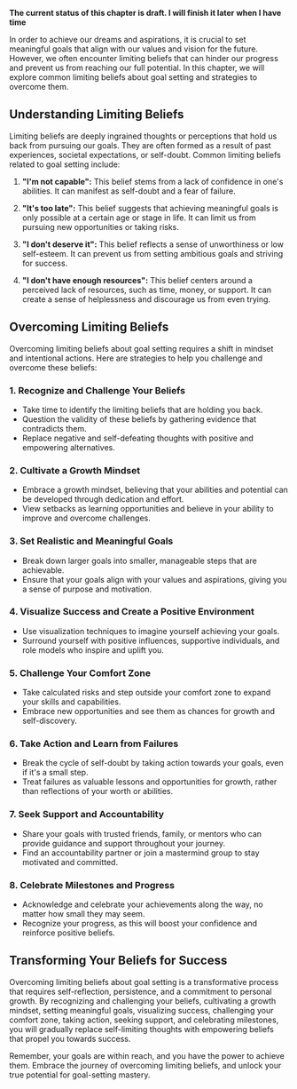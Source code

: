 **The current status of this chapter is draft. I will finish it later when I have time**

In order to achieve our dreams and aspirations, it is crucial to set meaningful goals that align with our values and vision for the future. However, we often encounter limiting beliefs that can hinder our progress and prevent us from reaching our full potential. In this chapter, we will explore common limiting beliefs about goal setting and strategies to overcome them.

**Understanding Limiting Beliefs**
----------------------------------

Limiting beliefs are deeply ingrained thoughts or perceptions that hold us back from pursuing our goals. They are often formed as a result of past experiences, societal expectations, or self-doubt. Common limiting beliefs related to goal setting include:

1. **"I'm not capable":** This belief stems from a lack of confidence in one's abilities. It can manifest as self-doubt and a fear of failure.

2. **"It's too late":** This belief suggests that achieving meaningful goals is only possible at a certain age or stage in life. It can limit us from pursuing new opportunities or taking risks.

3. **"I don't deserve it":** This belief reflects a sense of unworthiness or low self-esteem. It can prevent us from setting ambitious goals and striving for success.

4. **"I don't have enough resources":** This belief centers around a perceived lack of resources, such as time, money, or support. It can create a sense of helplessness and discourage us from even trying.

**Overcoming Limiting Beliefs**
-------------------------------

Overcoming limiting beliefs about goal setting requires a shift in mindset and intentional actions. Here are strategies to help you challenge and overcome these beliefs:

### 1. **Recognize and Challenge Your Beliefs**

* Take time to identify the limiting beliefs that are holding you back.
* Question the validity of these beliefs by gathering evidence that contradicts them.
* Replace negative and self-defeating thoughts with positive and empowering alternatives.

### 2. **Cultivate a Growth Mindset**

* Embrace a growth mindset, believing that your abilities and potential can be developed through dedication and effort.
* View setbacks as learning opportunities and believe in your ability to improve and overcome challenges.

### 3. **Set Realistic and Meaningful Goals**

* Break down larger goals into smaller, manageable steps that are achievable.
* Ensure that your goals align with your values and aspirations, giving you a sense of purpose and motivation.

### 4. **Visualize Success and Create a Positive Environment**

* Use visualization techniques to imagine yourself achieving your goals.
* Surround yourself with positive influences, supportive individuals, and role models who inspire and uplift you.

### 5. **Challenge Your Comfort Zone**

* Take calculated risks and step outside your comfort zone to expand your skills and capabilities.
* Embrace new opportunities and see them as chances for growth and self-discovery.

### 6. **Take Action and Learn from Failures**

* Break the cycle of self-doubt by taking action towards your goals, even if it's a small step.
* Treat failures as valuable lessons and opportunities for growth, rather than reflections of your worth or abilities.

### 7. **Seek Support and Accountability**

* Share your goals with trusted friends, family, or mentors who can provide guidance and support throughout your journey.
* Find an accountability partner or join a mastermind group to stay motivated and committed.

### 8. **Celebrate Milestones and Progress**

* Acknowledge and celebrate your achievements along the way, no matter how small they may seem.
* Recognize your progress, as this will boost your confidence and reinforce positive beliefs.

**Transforming Your Beliefs for Success**
-----------------------------------------

Overcoming limiting beliefs about goal setting is a transformative process that requires self-reflection, persistence, and a commitment to personal growth. By recognizing and challenging your beliefs, cultivating a growth mindset, setting meaningful goals, visualizing success, challenging your comfort zone, taking action, seeking support, and celebrating milestones, you will gradually replace self-limiting thoughts with empowering beliefs that propel you towards success.

Remember, your goals are within reach, and you have the power to achieve them. Embrace the journey of overcoming limiting beliefs, and unlock your true potential for goal-setting mastery.
